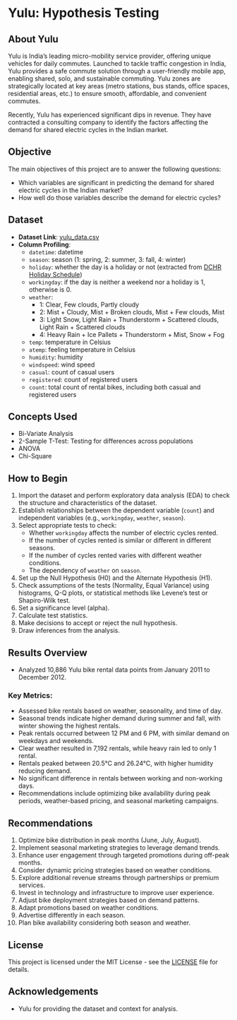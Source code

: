 # Yulu: Hypothesis Testing

## About Yulu
Yulu is India’s leading micro-mobility service provider, offering unique vehicles for daily commutes. Launched to tackle traffic congestion in India, Yulu provides a safe commute solution through a user-friendly mobile app, enabling shared, solo, and sustainable commuting. Yulu zones are strategically located at key areas (metro stations, bus stands, office spaces, residential areas, etc.) to ensure smooth, affordable, and convenient commutes.
 
Recently, Yulu has experienced significant dips in revenue. They have contracted a consulting company to identify the factors affecting the demand for shared electric cycles in the Indian market.

## Objective
The main objectives of this project are to answer the following questions:
- Which variables are significant in predicting the demand for shared electric cycles in the Indian market?
- How well do those variables describe the demand for electric cycles?

## Dataset
- **Dataset Link**: [yulu_data.csv](https://drive.google.com/file/d/1aui7GEjCuBg1a2Nl3jHnIOkXZJL_3ajV/view)
- **Column Profiling**:
  - `datetime`: datetime
  - `season`: season (1: spring, 2: summer, 3: fall, 4: winter)
  - `holiday`: whether the day is a holiday or not (extracted from [DCHR Holiday Schedule](http://dchr.dc.gov/page/holiday-schedule))
  - `workingday`: if the day is neither a weekend nor a holiday is 1, otherwise is 0.
  - `weather`:
    - 1: Clear, Few clouds, Partly cloudy
    - 2: Mist + Cloudy, Mist + Broken clouds, Mist + Few clouds, Mist
    - 3: Light Snow, Light Rain + Thunderstorm + Scattered clouds, Light Rain + Scattered clouds
    - 4: Heavy Rain + Ice Pallets + Thunderstorm + Mist, Snow + Fog
  - `temp`: temperature in Celsius
  - `atemp`: feeling temperature in Celsius
  - `humidity`: humidity
  - `windspeed`: wind speed
  - `casual`: count of casual users
  - `registered`: count of registered users
  - `count`: total count of rental bikes, including both casual and registered users

## Concepts Used
- Bi-Variate Analysis
- 2-Sample T-Test: Testing for differences across populations
- ANOVA
- Chi-Square

## How to Begin
1. Import the dataset and perform exploratory data analysis (EDA) to check the structure and characteristics of the dataset.
2. Establish relationships between the dependent variable (`count`) and independent variables (e.g., `workingday`, `weather`, `season`).
3. Select appropriate tests to check:
   - Whether `workingday` affects the number of electric cycles rented.
   - If the number of cycles rented is similar or different in different seasons.
   - If the number of cycles rented varies with different weather conditions.
   - The dependency of `weather` on `season`.
4. Set up the Null Hypothesis (H0) and the Alternate Hypothesis (H1).
5. Check assumptions of the tests (Normality, Equal Variance) using histograms, Q-Q plots, or statistical methods like Levene’s test or Shapiro-Wilk test.
6. Set a significance level (alpha).
7. Calculate test statistics.
8. Make decisions to accept or reject the null hypothesis.
9. Draw inferences from the analysis.

## Results Overview
- Analyzed 10,886 Yulu bike rental data points from January 2011 to December 2012.

### Key Metrics:
- Assessed bike rentals based on weather, seasonality, and time of day.
- Seasonal trends indicate higher demand during summer and fall, with winter showing the highest rentals.
- Peak rentals occurred between 12 PM and 6 PM, with similar demand on weekdays and weekends.
- Clear weather resulted in 7,192 rentals, while heavy rain led to only 1 rental.
- Rentals peaked between 20.5°C and 26.24°C, with higher humidity reducing demand.
- No significant difference in rentals between working and non-working days.
- Recommendations include optimizing bike availability during peak periods, weather-based pricing, and seasonal marketing campaigns.

## Recommendations
1. Optimize bike distribution in peak months (June, July, August).
2. Implement seasonal marketing strategies to leverage demand trends.
3. Enhance user engagement through targeted promotions during off-peak months.
4. Consider dynamic pricing strategies based on weather conditions.
5. Explore additional revenue streams through partnerships or premium services.
6. Invest in technology and infrastructure to improve user experience.
7. Adjust bike deployment strategies based on demand patterns.
8. Adapt promotions based on weather conditions.
9. Advertise differently in each season.
10. Plan bike availability considering both season and weather.

## License
This project is licensed under the MIT License - see the [LICENSE](LICENSE) file for details.

## Acknowledgements
- Yulu for providing the dataset and context for analysis.
